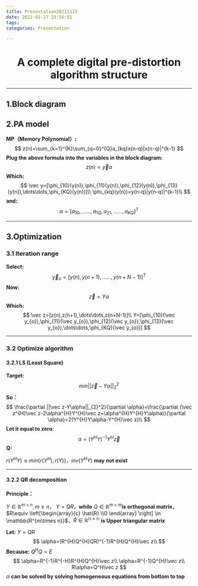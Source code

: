 ```yaml
---
title: Presentation20211115
date: 2022-01-27 23:56:51
tags:
categories: Presentation

---
```


<h1 align = "center">
  A complete digital pre-distortion algorithm structure 
</h1>



---



## 1.Block diagram

## 2.PA model

**MP（Memory Polynomial）:**
$$
z(n)=\sum_{k=1}^{K}\sum_{q=0}^{Q}a_{kq}x(n-q)|x(n-q)|^{k-1}
$$
**Plug the above formula  into the variables in the block diagram:**
$$
z(n)=\vec y \alpha
$$
**Which:**
$$
\vec y=[\phi_{10}(y(n)),\phi_{11}(y(n)),\phi_{12}(y(n)),\phi_{13}(y(n)),\dots\dots,\phi_{KQ}(y(n))]\\
\phi_{kq}(y(n))=y(n-q)|y(n-q)|^{k-1}\\
$$
**and:**
$$
\alpha=[a_{10},\dots \dots,a_{1Q},a_{21},\dots \dots,a_{KQ}]^{T}
$$

---



## 3.Optimization

### 3.1 Iteration range

**Select:**
$$
\vec y_{o}=[y(n),y(n+1),\dots\dots,y(n+N-1)]^{T}
$$
**Now:**
$$
\vec z=Y\alpha
$$
**Which:**
$$
\vec z=[z(n),z(n+1),\dots\dots,z(n+N-1)]\\
Y=[\phi_{10}(\vec y_{o}),\phi_{11}(\vec y_{o}),\phi_{12}(\vec y_{o}),\phi_{13}(\vec y_{o}),\dots\dots,\phi_{KQ}(\vec y_{o})]
$$

---



### 3.2 Optimize algorithm

#### 3.2.1 LS  (Least Square)

**Target:**
$$
min||\vec z-Y\alpha||_{2}^2
$$
**So：**
$$
\frac{\partial ||\vec z-Y\alpha||_{2}^2}{\partial \alpha}=\frac{\partial (\vec z^{H}\vec z-2\alpha^{H}Y^{H}\vec z+\alpha^{H}Y^{H}Y\alpha)}{\partial \alpha}=2(Y^{H}Y\alpha-Y^{H}\vec z)\\
$$
**Let it equal to zero:**
$$
\alpha=(Y^{H}Y)^{-1}Y^{H}\vec z
$$
**Q:**

$r(Y^{H}Y)\le min\{r(Y^{H}),r(Y)\}$，$inv(Y^{H}Y)$ **may not exist**

---



#### 3.2.2 QR decomposition

**Principle：**

$Y \in \mathbb{R}^{m\times n} ,m\ge n$， $Y=QR$，**while** $Q\in \mathbb{R}^{m\times m}$**is orthogonal matrix**，$R\equiv  \left[\begin{array}{c} \hat{R} \\0 \end{array} \right] \in \mathbb{R^{m\times n}}$，$\hat{R} \in \mathbb{R^{n\times n}}$ **is Upper triangular matrix**

**Let:** $Y=QR$
$$
\alpha=(R^{H}Q^{H}QR)^{-1}R^{H}Q^{H}\vec z\\
$$
**Because:**  $Q^{H}Q=E$
$$
\alpha=R^{-1}R^{-H}R^{H}Q^{H}\vec z\\
\alpha=R^{-1}Q^{H}\vec z\\
R\alpha=Q^H\vec z
$$
$\alpha$ **can be solved by solving homogeneous equations from bottom to top**




